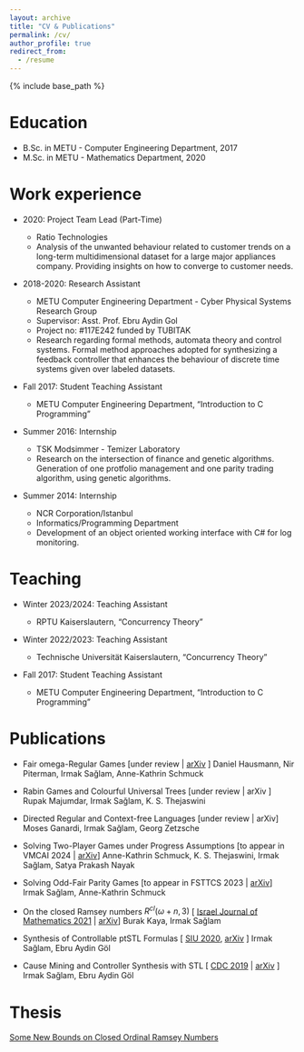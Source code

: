 ```yaml
---
layout: archive
title: "CV & Publications"
permalink: /cv/
author_profile: true
redirect_from:
  - /resume
---
```


{% include base_path %}

Education
======
* B.Sc. in METU - Computer Engineering Department, 2017
* M.Sc. in METU - Mathematics Department, 2020

Work experience
======

* 2020: Project Team Lead (Part-Time)
  * Ratio Technologies
  * Analysis of the unwanted behaviour related to customer trends on a long-term multidimensional dataset for a large major appliances company. Providing insights on how to converge to customer needs.

* 2018-2020: Research Assistant
  * METU Computer Engineering Department - Cyber Physical Systems Research Group
  * Supervisor: Asst. Prof. Ebru Aydin Gol
  * Project no: #117E242 funded by TUBITAK
  * Research regarding formal methods, automata theory and control systems. Formal method approaches adopted for synthesizing a feedback controller that enhances the behaviour of discrete time systems given over labeled datasets.

* Fall 2017: Student Teaching Assistant
  * METU Computer Engineering Department, “Introduction to C Programming”

* Summer 2016: Internship
  * TSK Modsimmer - Temizer Laboratory
  * Research on the intersection of finance and genetic algorithms. Generation of one protfolio management and one parity trading algorithm, using genetic algorithms. 

* Summer 2014: Internship
  * NCR Corporation/Istanbul
  * Informatics/Programming Department
  * Development of an object oriented working interface with C# for log monitoring.

Teaching
======
* Winter 2023/2024: Teaching Assistant
  * RPTU Kaiserslautern, “Concurrency Theory”
    
* Winter 2022/2023: Teaching Assistant
  * Technische Universität Kaiserslautern, “Concurrency Theory”
    
* Fall 2017: Student Teaching Assistant
  * METU Computer Engineering Department, “Introduction to C Programming”

Publications
======

* Fair omega-Regular Games [under review | [arXiv](https://arxiv.org/abs/2310.13612) ]
  Daniel Hausmann, Nir Piterman, Irmak Sağlam, Anne-Kathrin Schmuck

* Rabin Games and Colourful Universal Trees [under review | arXiv ]
  Rupak Majumdar, Irmak Sağlam, K. S. Thejaswini

* Directed Regular and Context-free Languages [under review | arXiv]
  Moses Ganardi, Irmak Sağlam, Georg Zetzsche
  
* Solving Two-Player Games under Progress Assumptions [to appear in VMCAI 2024 | [arXiv](https://arxiv.org/abs/2310.12767)]
  Anne-Kathrin Schmuck, K. S. Thejaswini, Irmak Sağlam, Satya Prakash Nayak

* Solving Odd-Fair Parity Games [to appear in FSTTCS 2023 | [arXiv](https://arxiv.org/abs/2307.13396)]
   Irmak Sağlam, Anne-Kathrin Schmuck

* On the closed Ramsey numbers $R^{cl}(\omega+n, 3)$
   [ [Israel Journal of Mathematics 2021](https://link.springer.com/article/10.1007/s11856-021-2239-5) | [arXiv](https://arxiv.org/abs/2005.09519)]
     Burak Kaya, Irmak Sağlam

* Synthesis of Controllable ptSTL Formulas
 [ [SIU 2020](https://ieeexplore.ieee.org/document/9302190), [arXiv](https://arxiv.org/abs/2003.09918) ]
  Irmak Sağlam, Ebru Aydin Göl

* Cause Mining and Controller Synthesis with STL
 [ [CDC 2019](https://www.semanticscholar.org/paper/Cause-Mining-and-Controller-Synthesis-with-STL-Saglam-Gol/5d24446a3e7196ffaf6f694b2bec4f85de30ed2f) | [arXiv](https://arxiv.org/abs/1904.03649) ]
  Irmak Sağlam, Ebru Aydin Göl

 
Thesis
======

[Some New Bounds on Closed Ordinal Ramsey Numbers](https://open.metu.edu.tr/handle/11511/89646)
